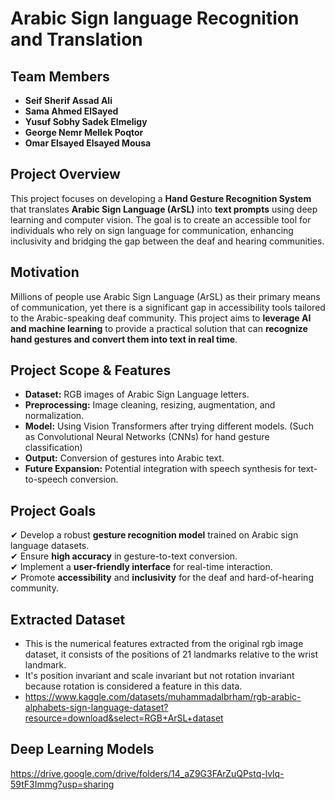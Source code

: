 # Arabic Sign language Recognition and Translation

## Team Members  
- **Seif Sherif Assad Ali**  
- **Sama Ahmed ElSayed**  
- **Yusuf Sobhy Sadek Elmeligy**  
- **George Nemr Mellek Poqtor**  
- **Omar Elsayed Elsayed Mousa**  

## Project Overview 
This project focuses on developing a **Hand Gesture Recognition System** that translates **Arabic Sign Language (ArSL)** into **text prompts** using deep learning and computer vision. The goal is to create an accessible tool for individuals who rely on sign language for communication, enhancing inclusivity and bridging the gap between the deaf and hearing communities.  

## Motivation  
Millions of people use Arabic Sign Language (ArSL) as their primary means of communication, yet there is a significant gap in accessibility tools tailored to the Arabic-speaking deaf community. This project aims to **leverage AI and machine learning** to provide a practical solution that can **recognize hand gestures and convert them into text in real time**.  

## Project Scope & Features  
- **Dataset:** RGB images of Arabic Sign Language letters.  
- **Preprocessing:** Image cleaning, resizing, augmentation, and normalization.  
- **Model:** Using Vision Transformers after trying different models. (Such as Convolutional Neural Networks (CNNs) for hand gesture classification)  
- **Output:** Conversion of gestures into Arabic text.  
- **Future Expansion:** Potential integration with speech synthesis for text-to-speech conversion.  

## Project Goals  
✔ Develop a robust **gesture recognition model** trained on Arabic sign language datasets.  
✔ Ensure **high accuracy** in gesture-to-text conversion.  
✔ Implement a **user-friendly interface** for real-time interaction.  
✔ Promote **accessibility** and **inclusivity** for the deaf and hard-of-hearing community.  
## Extracted Dataset
 - This is the numerical features extracted from the original rgb image dataset, it consists of the positions of 21 landmarks relative to the wrist landmark.
 - It's position invariant and scale invariant but not rotation invariant because rotation is considered a feature in this data.
 - https://www.kaggle.com/datasets/muhammadalbrham/rgb-arabic-alphabets-sign-language-dataset?resource=download&select=RGB+ArSL+dataset
## Deep Learning Models
https://drive.google.com/drive/folders/14_aZ9G3FArZuQPstq-lvlq-59tF3Immg?usp=sharing
